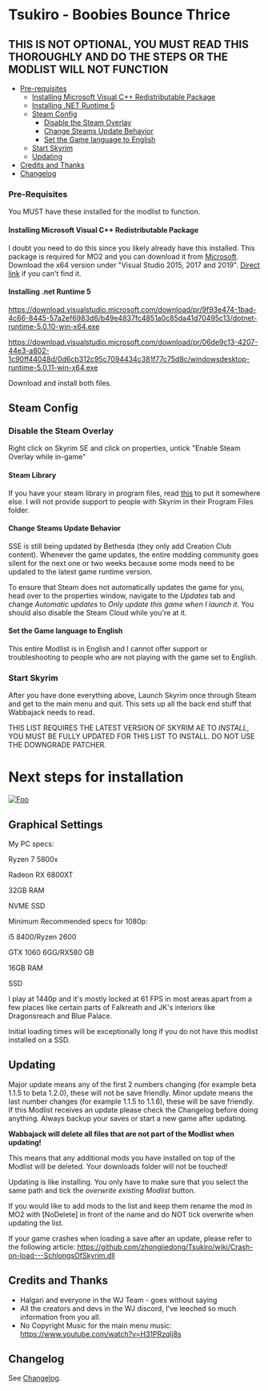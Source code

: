 # Tsukiro - Boobies Bounce Thrice

## THIS IS NOT OPTIONAL, YOU MUST READ THIS THOROUGHLY AND DO THE STEPS OR THE MODLIST WILL NOT FUNCTION

- [Pre-requisites](#pre-requisites)
    - [Installing Microsoft Visual C++ Redistributable Package](#installing-microsoft-visual-c-redistributable-package)
    - [Installing .NET Runtime 5](#installing-net-runtime-5)
  - [Steam Config](#steam-config)
    - [Disable the Steam Overlay](#disable-the-steam-overlay)
    - [Change Steams Update Behavior](#change-steams-update-behavior)
    - [Set the Game language to English](#set-the-game-language-to-english)
  - [Start Skyrim](#start-skyrim)
  - [Updating](#updating)
- [Credits and Thanks](#credits-and-thanks)
- [Changelog](#changelog)

### Pre-Requisites

You MUST have these installed for the modlist to function.

#### Installing Microsoft Visual C++ Redistributable Package

I doubt you need to do this since you likely already have this installed. This package is required for MO2 and you can download it from [Microsoft](https://support.microsoft.com/en-us/help/2977003/the-latest-supported-visual-c-downloads). Download the x64 version under "Visual Studio 2015, 2017 and 2019". [Direct link](https://aka.ms/vs/16/release/vc_redist.x64.exe) if you can't find it.

#### Installing .net Runtime 5

https://download.visualstudio.microsoft.com/download/pr/9f93e474-1bad-4c66-8445-57a2ef6983d6/b49e4837fc4851a0c85da41d70495c13/dotnet-runtime-5.0.10-win-x64.exe

https://download.visualstudio.microsoft.com/download/pr/06de9c13-4207-44e3-a802-1c90ff44048d/0d6cb312c95c7094434c381f77c75d8c/windowsdesktop-runtime-5.0.11-win-x64.exe

Download and install both files.

## Steam Config

### Disable the Steam Overlay

Right click on Skyrim SE and click on properties, untick "Enable Steam Overlay while in-game"

#### Steam Library

If you have your steam library in program files, read [this](https://github.com/LostDragonist/steam-library-setup-tool/wiki/Usage-Guide) to put it somewhere else.
I will not provide support to people with Skyrim in their Program Files folder.

#### Change Steams Update Behavior

SSE is still being updated by Bethesda (they only add Creation Club content). Whenever the game updates, the entire modding community goes silent for the next one or two weeks because some mods need to be updated to the latest game runtime version.

To ensure that Steam does not automatically updates the game for you, head over to the properties window, navigate to the _Updates_ tab and change _Automatic updates_ to _Only update this game when I launch it_. You should also disable the Steam Cloud while you're at it.

#### Set the Game language to English

This entire Modlist is in English and I cannot offer support or troubleshooting to people who are not playing with the game set to English.

### Start Skyrim

After you have done everything above, Launch Skyrim once through Steam and get to the main menu and quit. This sets up all the back end stuff that Wabbajack needs to read.

THIS LIST REQUIRES THE LATEST VERSION OF SKYRIM AE TO *INSTALL*, YOU MUST BE FULLY UPDATED FOR THIS LIST TO INSTALL. DO NOT USE THE DOWNGRADE PATCHER.

# Next steps for installation

[![Foo](https://i.imgur.com/042G5it.png)](https://github.com/zhongjiedong/Tsukiro/wiki/1---Full-guide)

## Graphical Settings

My PC specs:

Ryzen 7 5800x

Radeon RX 6800XT

32GB RAM

NVME SSD

Minimum Recommended specs for 1080p:

i5 8400/Ryzen 2600

GTX 1060 6GG/RX580 GB

16GB RAM

SSD

I play at 1440p and it's mostly locked at 61 FPS in most areas apart from a few places like certain parts of Falkreath and JK's interiors like Dragonsreach and Blue Palace.

Initial loading times will be exceptionally long if you do not have this modlist installed on a SSD.

## Updating

Major update means any of the first 2 numbers changing (for example beta 1.1.5 to beta 1.2.0), these will not be save friendly. Minor update means the last number changes (for example 1.1.5 to 1.1.6), these will be save friendly. If this Modlist receives an update please check the Changelog before doing anything. Always backup your saves or start a new game after updating.

**Wabbajack will delete all files that are not part of the Modlist when updating!**

This means that any additional mods you have installed on top of the Modlist will be deleted. Your downloads folder will not be touched!

Updating is like installing. You only have to make sure that you select the same path and tick the _overwrite existing Modlist_ button.

If you would like to add mods to the list and keep them rename the mod in MO2 with [NoDelete] in front of the name and do NOT tick overwrite when updating the list.

If your game crashes when loading a save after an update, please refer to the following article: https://github.com/zhongjiedong/Tsukiro/wiki/Crash-on-load---SchlongsOfSkyrim.dll

## Credits and Thanks

- Halgari and everyone in the WJ Team - goes without saying
- All the creators and devs in the WJ discord, I've leeched so much information from you all.
- No Copyright Music for the main menu music: https://www.youtube.com/watch?v=H31PRzqlj8s

## Changelog

See [Changelog](https://github.com/zhongjiedong/Tsukiro/releases).
